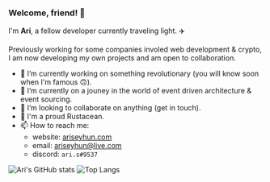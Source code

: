 ### Welcome, friend! 🚀

I'm **Ari**, a fellow developer currently traveling light. ✈️

Previously working for some companies involed web development & crypto, I am now developing my own projects and am open to collaboration.

- 🔭 I’m currently working on something revolutionary (you will know soon when I'm famous 🙃).
- 🌱 I’m currently on a jouney in the world of event driven architecture & event sourcing.
- 👯 I’m looking to collaborate on anything (get in touch).
- 🦀 I'm a proud Rustacean.
- 📫 How to reach me:
  - website: [ariseyhun.com](https://www.ariseyhun.com)
  - email: [ariseyhun@live.com](mailto:ariseyhun@live.com.au)
  - discord: `ari.s#9537`


![Ari's GitHub stats](https://github-readme-stats.vercel.app/api?username=acidic9&count_private=true&show_icons=true&theme=github_dark) ![Top Langs](https://github-readme-stats.vercel.app/api/top-langs/?username=acidic9&layout=compact&theme=github_dark&hide=html,css)
